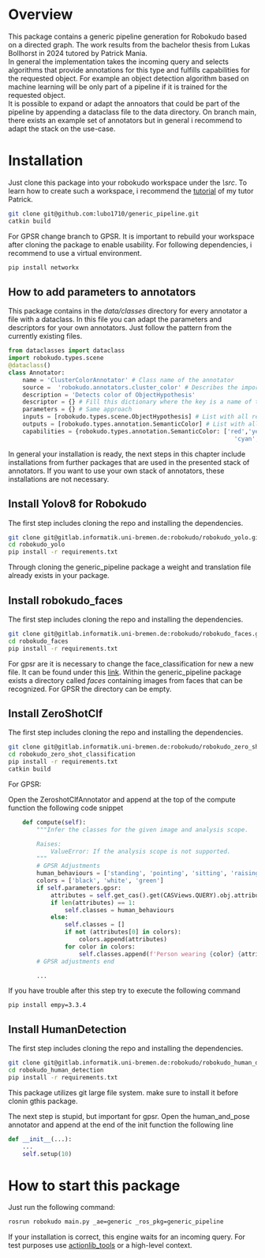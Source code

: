 # Overview
This package contains a generic pipeline generation for Robokudo based on a directed graph. The work results from the bachelor thesis from Lukas Bollhorst in 2024 tutored by Patrick Mania.  
In general the implementation takes the incoming query and selects algorithms that provide annotations for this type and fulfills capabilities for the requested object. For example an object detection
algorithm based on machine learning will be only part of a pipeline if it is trained for the requested object.  
It is possible to expand or adapt the annoators that could be part of the pipeline by appending a dataclass file to the data directory. On branch main, there exists an example set of annotators but in general
i recommend to adapt the stack on the use-case.

# Installation
Just clone this package into your robokudo workspace under the *\src*. To learn how to create such a workspace, i recommend the [tutorial](https://robokudo.ai.uni-bremen.de/) of my tutor Patrick.
```bash
git clone git@github.com:lubo1710/generic_pipeline.git
catkin build
```

For GPSR change branch to GPSR.
It is important to rebuild your workspace after cloning the package to enable usability.
For following dependencies, i recommend to use a virtual environment.

```bash
pip install networkx
```
## How to add parameters to annotators
This package contains in the *data/classes* directory for every annotator a file with a dataclass. In this file you can adapt the parameters and descriptors for your own annotators. Just follow the pattern
from the currently existing files.
```python
from dataclasses import dataclass
import robokudo.types.scene
@dataclass()
class Annotator:
    name = 'ClusterColorAnnotator' # Class name of the annotator
    source =  'robokudo.annotators.cluster_color' # Describes the import specifications
    description = 'Detects color of ObjectHypothesis'
    descriptor = {} # Fill this dictionary where the key is a name of the variable and the value is the vlaue of the variable
    parameters = {} # Same approach 
    inputs = [robokudo.types.scene.ObjectHypothesis] # List with all required types
    outputs = [robokudo.types.annotation.SemanticColor] # List with all types that this annotator stores in the CAS
    capabilities = {robokudo.types.annotation.SemanticColor: ['red','yellow','green','blue','magenta', 
                                                                'cyan', 'white','black','grey']} # The capabilities of this annotator
```

In general your installation is ready, the next steps in this chapter include installations from further packages that are used in the presented stack of annotators. If you want to use your own stack of annotators, these
installations are not necessary.

## Install Yolov8 for Robokudo
The first step includes cloning the repo and installing the dependencies.
```bash
git clone git@gitlab.informatik.uni-bremen.de:robokudo/robokudo_yolo.git
cd robokudo_yolo
pip install -r requirements.txt
```
Through cloning the generic_pipeline package a weight and translation file already exists in your package.  

## Install robokudo_faces
The first step includes cloning the repo and installing the dependencies.
```bash
git clone git@gitlab.informatik.uni-bremen.de:robokudo/robokudo_faces.git
cd robokudo_faces
pip install -r requirements.txt
```

For gpsr are it is necessary to change the face_classification for new a new file.
It can be found under this [link](https://nc.uni-bremen.de/index.php/s/ZiqfWoWE9mooq7H).
Within the generic_pipeline package exists a directory called *faces* containing images from faces that can be recognized.
For GPSR the directory can be empty.

## Install ZeroShotClf
The first step includes cloning the repo and installing the dependencies.
```bash
git clone git@gitlab.informatik.uni-bremen.de:robokudo/robokudo_zero_shot_classification.git
cd robokudo_zero_shot_classification
pip install -r requirements.txt
catkin build
```

For GPSR:

Open the ZeroshotClfAnnotator and append at the top of the compute function the following code snippet

```python
    def compute(self):
        """Infer the classes for the given image and analysis scope.

        Raises:
            ValueError: If the analysis scope is not supported.
        """
        # GPSR Adjustments
        human_behaviours = ['standing', 'pointing', 'sitting', 'raising arm']
        colors = ['black', 'white', 'green']
        if self.parameters.gpsr:
            attributes = self.get_cas().get(CASViews.QUERY).obj.attribute
            if len(attributes) == 1:
                self.classes = human_behaviours
            else:
                self.classes = []
                if not (attributes[0] in colors):
                    colors.append(attributes)
                for color in colors:
                    self.classes.append(f'Person wearing {color} {attributes[1]}')
        # GPSR adjustments end

        ...
```

If you have trouble after this step try to execute the following command

```batch
pip install empy=3.3.4
```

## Install HumanDetection
The first step includes cloning the repo and installing the dependencies.
```bash
git clone git@gitlab.informatik.uni-bremen.de:robokudo/robokudo_human_detection.git
cd robokudo_human_detection
pip install -r requirements.txt
```

This package utilizes git large file system. make sure to install it before clonin gthis package.

The next step is stupid, but important for gpsr. Open the human_and_pose annotator and append at the end of the 
init function the following line

```python
def __init__(...):
    ...
    self.setup(10)
```

# How to start this package
Just run the following command:
```bash
rosrun robokudo main.py _ae=generic _ros_pkg=generic_pipeline
```
If your installation is correct, this engine waits for an incoming query. For test purposes use [actionlib_tools](git@github.com:ros/actionlib.git) or a high-level context.